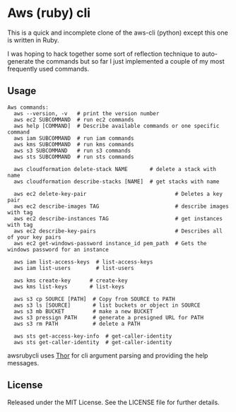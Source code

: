 # Aws (ruby) cli

This is a quick and incomplete clone of the aws-cli (python) except this one is written in Ruby.

I was hoping to hack together some sort of reflection technique to auto-generate the commands but so far I just implemented a couple of my most frequently used commands.

## Usage

    Aws commands:
      aws --version, -v   # print the version number
      aws ec2 SUBCOMMAND  # run ec2 commands
      aws help [COMMAND]  # Describe available commands or one specific command
      aws iam SUBCOMMAND  # run iam commands
      aws kms SUBCOMMAND  # run kms commands
      aws s3 SUBCOMMAND   # run s3 commands
      aws sts SUBCOMMAND  # run sts commands

      aws cloudformation delete-stack NAME       # delete a stack with name
      aws cloudformation describe-stacks [NAME]  # get stacks with name

      aws ec2 delete-key-pair                            # Deletes a key pair
      aws ec2 describe-images TAG                        # describe images with tag
      aws ec2 describe-instances TAG                     # get instances with tag
      aws ec2 describe-key-pairs                         # Describes all of your key pairs
      aws ec2 get-windows-password instance_id pem_path  # Gets the windows password for an instance

      aws iam list-access-keys  # list-access-keys
      aws iam list-users        # list-users

      aws kms create-key      # create-key
      aws kms list-keys       # list-keys

      aws s3 cp SOURCE [PATH]  # Copy from SOURCE to PATH
      aws s3 ls [SOURCE]       # list buckets or object in SOURCE
      aws s3 mb BUCKET         # make a new BUCKET
      aws s3 pressign PATH     # generate a presigned URL for PATH
      aws s3 rm PATH           # delete a PATH

      aws sts get-access-key-info  # get-caller-identity
      aws sts get-caller-identity  # get-caller-identity

awsrubycli uses [Thor](https://github.com/rails/thor) for cli argument parsing and providing the help messages.

## License

Released under the MIT License. See the LICENSE file for further details.
